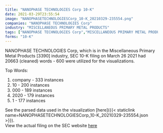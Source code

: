 ```yaml
---
title: "NANOPHASE TECHNOLOGIES Corp 10-K"
date: 2021-03-29T23:55:54
image: "NANOPHASETECHNOLOGIESCorp_10-K_20210329-235554.png"
companies: "NANOPHASE TECHNOLOGIES Corp"
industry: "MISCELLANEOUS PRIMARY METAL PRODUCTS"
tags: ["NANOPHASE TECHNOLOGIES Corp","MISCELLANEOUS PRIMARY METAL PRODUCTS","03-26-2021","10-K"]
forms: "10-K"
---
```

NANOPHASE TECHNOLOGIES Corp, which is in the Miscellaneous Primary Metal Products [3390] industry, SEC 10-K filing on March 26 2021 had 20663 (cleaned) words - 600 were utilized for the visualizations.

Top Words:
1. company - 333 instances
2. 10 - 200 instances
3. 000 - 189 instances
4. 2020 - 179 instances
5. 1 - 177 instances


See the parsed data used in the visualization [here]({{< staticlink name=NANOPHASETECHNOLOGIESCorp_10-K_20210329-235554.json >}}).  
View the actual filing on the SEC website [here](https://www.sec.gov/Archives/edgar/data/883107/0001387131-21-003916.txt)